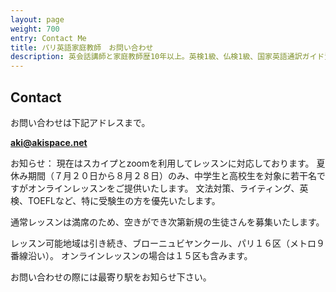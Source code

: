 ```yaml
---
layout: page
weight: 700
entry: Contact Me
title: パリ英語家庭教師　お問い合わせ
description: 英会話講師と家庭教師歴10年以上。英検1級、仏検1級、国家英語通訳ガイド資格など保持。各生徒さんのレベルに合わせて丁寧に英語を教えます。
---
```


## Contact

お問い合わせは下記アドレスまで。

**[aki@akispace.net](mailto:aki@akispace.net)**

お知らせ：
現在はスカイプとzoomを利用してレッスンに対応しております。
夏休み期間（７月２０日から８月２８日）のみ、中学生と高校生を対象に若干名ですがオンラインレッスンをご提供いたします。
文法対策、ライティング、英検、TOEFLなど、特に受験生の方を優先いたします。

通常レッスンは満席のため、空きができ次第新規の生徒さんを募集いたします。

レッスン可能地域は引き続き、ブローニュビヤンクール、パリ１６区（メトロ９番線沿い）。
オンラインレッスンの場合は１５区も含みます。

お問い合わせの際には最寄り駅をお知らせ下さい。
